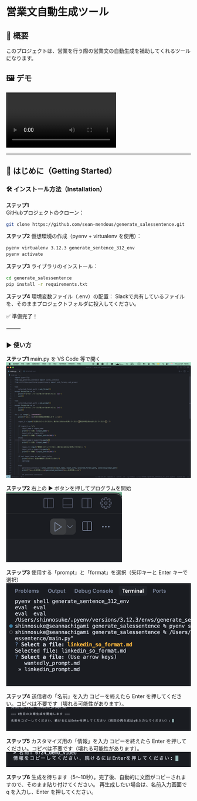 # 営業文自動生成ツール

## 📌 概要
このプロジェクトは、営業を行う際の営業文の自動生成を補助してくれるツールになります。

## 🖼️ デモ
![デモ動画を見る](demo/0724_demo.mp4)

---

## 🚀 はじめに（Getting Started）

### 🛠️ インストール方法（Installation）

**ステップ1**  
GitHubプロジェクトのクローン：
```bash
git clone https://github.com/sean-mendous/generate_salessentence.git
```

**ステップ2**
仮想環境の作成（pyenv + virtualenv を使用）：
```bash
pyenv virtualenv 3.12.3 generate_sentence_312_env
pyenv activate
```

**ステップ3**
ライブラリのインストール：
```bash
cd generate_salessentence
pip install -r requirements.txt
```

**ステップ4**
環境変数ファイル（.env）の配置：
Slackで共有しているファイルを、そのままプロジェクトフォルダに投入してください。

✅ 準備完了！

⸻

### ▶️ 使い方

**ステップ1**
main.py を VS Code 等で開く
![ステップ1の画像](demo/step1.png)

**ステップ2**
右上の ▶️ ボタンを押してプログラムを開始
![ステップ2の画像](demo/step2.png)

**ステップ3**
使用する「prompt」と「format」を選択（矢印キーと Enter キーで選択）
![ステップ3の画像](demo/step3.png)

**ステップ4**
送信者の「名前」を入力
コピーを終えたら Enter を押してください。コピペは不要です（壊れる可能性があります）。
![ステップ4の画像](demo/step4.png)

**ステップ5**
カスタマイズ用の「情報」を入力
コピーを終えたら Enter を押してください。コピペは不要です（壊れる可能性があります）。
![ステップ5の画像](demo/step5.png)

**ステップ6**
生成を待ちます（5～10秒）。完了後、自動的に文面がコピーされますので、そのまま貼り付けてください。
再生成したい場合は、名前入力画面で q を入力し、Enter を押してください。